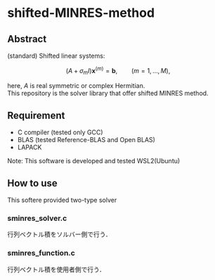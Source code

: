 # shifted-MINRES-method

## Abstract
(standard) Shifted linear systems:
```math
(A + \sigma_m I) \textbf{x}^{(m)} = \textbf{b},\qquad (m=1,\dots,M),
```
here, $A$ is real symmetric or complex Hermitian.  
This repository is the solver library that offer shifted MINRES method.


## Requirement
* C compiler (tested only GCC)
* BLAS (tested Reference-BLAS and Open BLAS)
* LAPACK

Note: This software is developed and tested WSL2(Ubuntu)

## How to use
This softere provided two-type solver
### sminres_solver.c
行列ベクトル積をソルバー側で行う．

### sminres_function.c
行列ベクトル積を使用者側で行う．
